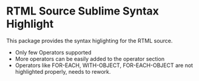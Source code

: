# RTML Source Sublime Syntax Highlight

This package provides the syntax higlighting for the RTML source.

* Only few Operators supported
* More operators can be easily added to the operator section
* Operators like FOR-EACH, WITH-OBJECT, FOR-EACH-OBJECT are not highlighted properly, needs to rework.
